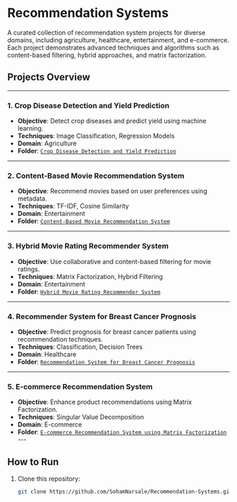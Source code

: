 # Recommendation Systems
A curated collection of recommendation system projects for diverse domains, including agriculture, healthcare, entertainment, and e-commerce. Each project demonstrates advanced techniques and algorithms such as content-based filtering, hybrid approaches, and matrix factorization.

## Projects Overview  

---

### 1. **Crop Disease Detection and Yield Prediction**  
   - **Objective**: Detect crop diseases and predict yield using machine learning.  
   - **Techniques**: Image Classification, Regression Models  
   - **Domain**: Agriculture  
   - **Folder**: [`Crop Disease Detection and Yield Prediction`](https://github.com/SohamNarsale/Recommendation-Systems/tree/main/Crop%20Disease%20Detection%20and%20Yield%20Prediction)  

---

### 2. **Content-Based Movie Recommendation System**  
   - **Objective**: Recommend movies based on user preferences using metadata.  
   - **Techniques**: TF-IDF, Cosine Similarity  
   - **Domain**: Entertainment  
   - **Folder**: [`Content-Based Movie Recommendation System`](https://github.com/SohamNarsale/Recommendation-Systems/tree/main/Content-Based%20Movie%20Recommendation%20System)  

---

### 3. **Hybrid Movie Rating Recommender System**  
   - **Objective**: Use collaborative and content-based filtering for movie ratings.  
   - **Techniques**: Matrix Factorization, Hybrid Filtering  
   - **Domain**: Entertainment  
   - **Folder**: [`Hybrid Movie Rating Recommender System`](https://github.com/SohamNarsale/Recommendation-Systems/tree/main/Hybrid%20Movie%20Rating%20Recommender%20System)  

---

### 4. **Recommender System for Breast Cancer Prognosis**  
   - **Objective**: Predict prognosis for breast cancer patients using recommendation techniques.  
   - **Techniques**: Classification, Decision Trees  
   - **Domain**: Healthcare  
   - **Folder**: [`Recommendation System for Breast Cancer Prognosis`](https://github.com/SohamNarsale/Recommendation-Systems/tree/main/Recommendation%20System%20for%20Breast%20Cancer%20Prognosis)  

---

### 5. **E-commerce Recommendation System**  
   - **Objective**: Enhance product recommendations using Matrix Factorization.  
   - **Techniques**: Singular Value Decomposition  
   - **Domain**: E-commerce  
   - **Folder**: [`E-commerce Recommendation System using Matrix Factorization`](https://github.com/SohamNarsale/Recommendation-Systems/tree/main/E-commerce%20Recommendation%20System%20using%20Matrix%20Factorization)  ---

## How to Run  

1. Clone this repository:  
   ```bash  
   git clone https://github.com/SohamNarsale/Recommendation-Systems.git  
